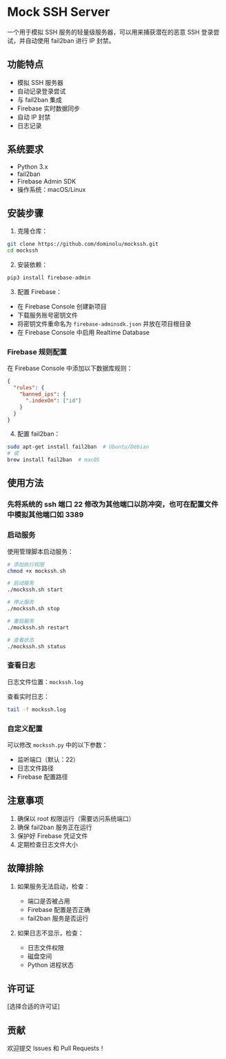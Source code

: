 # Mock SSH Server

一个用于模拟 SSH 服务的轻量级服务器，可以用来捕获潜在的恶意 SSH 登录尝试，并自动使用 fail2ban 进行 IP 封禁。

## 功能特点

- 模拟 SSH 服务器
- 自动记录登录尝试
- 与 fail2ban 集成
- Firebase 实时数据同步
- 自动 IP 封禁
- 日志记录

## 系统要求

- Python 3.x
- fail2ban
- Firebase Admin SDK
- 操作系统：macOS/Linux

## 安装步骤

1. 克隆仓库：
```bash
git clone https://github.com/dominolu/mockssh.git
cd mockssh
```

2. 安装依赖：
```bash
pip3 install firebase-admin
```

3. 配置 Firebase：
- 在 Firebase Console 创建新项目
- 下载服务账号密钥文件
- 将密钥文件重命名为 `firebase-adminsdk.json` 并放在项目根目录
- 在 Firebase Console 中启用 Realtime Database



### Firebase 规则配置

在 Firebase Console 中添加以下数据库规则：

```json
{
  "rules": {
    "banned_ips": {
      ".indexOn": ["id"]
    }
  }
}
```
4. 配置 fail2ban：
```bash
sudo apt-get install fail2ban  # Ubuntu/Debian
# 或
brew install fail2ban  # macOS
```


## 使用方法
### 先将系统的 ssh 端口 22 修改为其他端口以防冲突，也可在配置文件中模拟其他端口如 3389
### 启动服务

使用管理脚本启动服务：

```bash
# 添加执行权限
chmod +x mockssh.sh

# 启动服务
./mockssh.sh start

# 停止服务
./mockssh.sh stop

# 重启服务
./mockssh.sh restart

# 查看状态
./mockssh.sh status
```

### 查看日志

日志文件位置：`mockssh.log`

查看实时日志：
```bash
tail -f mockssh.log
```



### 自定义配置

可以修改 `mockssh.py` 中的以下参数：
- 监听端口（默认：22）
- 日志文件路径
- Firebase 配置路径

## 注意事项

1. 确保以 root 权限运行（需要访问系统端口）
2. 确保 fail2ban 服务正在运行
3. 保护好 Firebase 凭证文件
4. 定期检查日志文件大小

## 故障排除

1. 如果服务无法启动，检查：
   - 端口是否被占用
   - Firebase 配置是否正确
   - fail2ban 服务是否运行

2. 如果日志不显示，检查：
   - 日志文件权限
   - 磁盘空间
   - Python 进程状态

## 许可证

[选择合适的许可证]

## 贡献

欢迎提交 Issues 和 Pull Requests！
